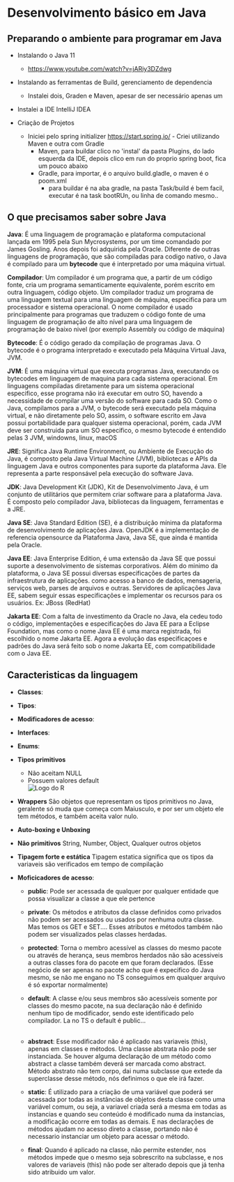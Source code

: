 # Desenvolvimento básico em Java

## Preparando o ambiente para programar em Java

- Instalando o Java 11
  - https://www.youtube.com/watch?v=jARiy3DZdwg
- Instalando as ferramentas de Build, gerenciamento de dependencia
  - Instalei dois, Graden e Maven, apesar de ser necessário apenas um
- Instalei a IDE IntelliJ IDEA

- Criação de Projetos
  - Iniciei pelo spring initializer https://start.spring.io/ - Criei utilizando Maven e outra com Gradle
    - Maven, para buildar clico no 'instal' da pasta Plugins, do lado esquerda da IDE, depois clico em run do proprio spring boot, fica um pouco abaixo
    - Gradle, para importar, é o arquivo build.gladle, o maven é o poom.xml
      - para buildar é na aba gradle, na pasta Task/build é bem facil, executar é na task bootRUn, ou linha de comando mesmo..

## O que precisamos saber sobre Java

**Java**: É uma linguagem de programação e plataforma computacional lançada em 1995 pela Sun Mycrosystems, por um time comandado por James Gosling. Anos depois foi adquirida pela Oracle. Diferente de outras linguagens de programação, que são compiladas para codigo nativo, o Java é compilado para um **bytecode** que é interpretado por uma máquina virtual.

**Compilador**: Um compilador é um programa que, a partir de um código fonte, cria um programa semanticamente equivalente, porém escrito em outra linguagem, código objeto. Um compilador traduz um programa de uma linguagem textual para uma linguagem de máquina, especifica para um processador e sistema operacional.
O nome compilador é usado principalmente para programas que traduzem o código fonte de uma linguagem de programação de alto nível para uma linguagem de programação de baixo nivel (por exemplo Assembly ou código de máquina)

**Bytecode**: É o código gerado da compilação de programas Java. O bytecode é o programa interpretado e executado pela Máquina Virtual Java, JVM.

**JVM**: É uma máquina virtual que executa programas Java, executando os bytecodes em linguagem de maquina para cada sistema operacional.
Em linguagens compiladas diretamente para um sistema operacional especifico, esse programa não irá executar em outro SO, havendo a necessidade de compilar uma versão do software para cada SO.
Como o Java, compilamos para a JVM, o bytecode será executado pela máquina virtual, e não diretamente pelo SO, assim, o software escrito em Java possui portabilidade para qualquer sistema operacional, porém, cada JVM deve ser construida para um SO especifico, o mesmo bytecode é entendido pelas 3 JVM, windowns, linux, macOS

**JRE**: Significa Java Runtime Environment, ou Ambiente de Execução do Java, é composto pela Java Virtual Machine (JVM), bibliotecas e APIs da linguagem Java e outros componentes para suporte da plataforma Java.
Ele representa a parte responsável pela execução do software Java.

**JDK**: Java Development Kit (JDK), Kit de Desenvolvimento Java, é um conjunto de utilitários que permitem criar software para a plataforma Java. É composto pelo compilador Java, bibliotecas da linguagem, ferramentas e a JRE.

**Java SE**: Java Standard Edition (SE), é a distribuição mínima da plataforma de desenvolvimento de aplicações Java.
OpenJDK é a implementação de referencia opensource da Plataforma Java, Java SE, que ainda é mantida pela Oracle.

**Java EE**: Java Enterprise Edition, é uma extensão da Java SE que possui suporte a desenvolvimento de sistemas corporativos.
Além do minimo da plataforma, o Java SE possui diversas especificações de partes da infraestrutura de aplicações. como acesso a banco de dados, mensageria, serviços web, parses de arquivos e outras.
Servidores de aplicações Java EE, sabem seguir essas especificações e implementar os recursos para os usuários. Ex: JBoss (RedHat)

**Jakarta EE**: Com a falta de investimento da Oracle no Java, ela cedeu todo o código, implementações e especificações do Java EE para a Eclipse Foundation, mas como o nome Java EE é uma marca registrada, foi escolhido o nome Jakarta EE.
Agora a evolução das especificaçoes e padrões do Java será feito sob o nome Jakarta EE, com compatibilidade com o Java EE.

## Caracteristicas da linguagem

- **Classes**:
- **Tipos**:
- **Modificadores de acesso**:
- **Interfaces**:
- **Enums**:

- **Tipos primitivos**

  - Não aceitam NULL
  - Possuem valores default </br>
    ![Logo do R](https://only4techies.files.wordpress.com/2009/10/2.jpg)

- **Wrappers** São objetos que representam os tipos primitivos no Java, geralente só muda que começa com Maiusculo, e por ser um objeto ele tem métodos, e também aceita valor nulo.
- **Auto-boxing e Unboxing**
- **Não primitivos** String, Number, Object, Qualquer outros objetos
- **Tipagem forte e estática** Tipagem estatica significa que os tipos da variaveis são verificados em tempo de compilação

- **Moficicadores de acesso**:

  - **public**: Pode ser acessada de qualquer por qualquer entidade que possa visualizar a classe a que ele pertence
  - **private**: Os métodos e atributos da classe definidos como privados não podem ser acessados ou usados por nenhuma outra classe. Mas temos os GET e SET.... Esses atributos e métodos também não podem ser visualizados pelas classes herdadas.
  - **protected**: Torna o membro acessível as classes do mesmo pacote ou através de herança, seus membros herdados não são acessiveis a outras classes fora do pacote em que foram declarados. (Esse negócio de ser apenas no pacote acho que é expecifico do Java mesmo, se não me engano no TS conseguimos em qualquer arquivo é só exportar normalmente)
  - **default**: A classe e/ou seus membros são acessíveis somente por classes do mesmo pacote, na sua declaração não é definido nenhum tipo de modificador, sendo este identificado pelo compilador. La no TS o default é public... </br> </br>

  - **abstract**: Esse modificador não é aplicado nas variaveis (this), apenas em classes e métodos. Uma classe abstrata não pode ser instanciada. Se houver alguma declaração de um método como abstract a classe também deverá ser marcada como abstract. Método abstrato não tem corpo, dai numa subclasse que extede da superclasse desse método, nós definimos o que ele irá fazer.
  - **static**: É utilizado para a criação de uma variável que poderá ser acessada por todas as instâncias de objetos desta classe como uma variável comum, ou seja, a variavel criada será a mesma em todas as instancias e quando seu conteúdo é modificado numa da instancias, a modificação ocorre em todas as demais. E nas declarações de métodos ajudam no acesso direto a classe, portando não é necessario instanciar um objeto para acessar o método.
  - **final**: Quando é aplicado na classe, não permite estender, nos métodos impede que o mesmo seja sobrescrito na subclasse, e nos valores de variaveis (this) não pode ser alterado depois que já tenha sido atribuido um valor.
